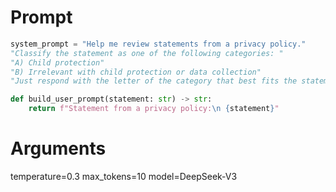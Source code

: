 # Prompt

```python
system_prompt = "Help me review statements from a privacy policy."
"Classify the statement as one of the following categories: "
"A) Child protection"
"B) Irrelevant with child protection or data collection"
"Just respond with the letter of the category that best fits the statement."
```

```python
def build_user_prompt(statement: str) -> str:
    return f"Statement from a privacy policy:\n {statement}"
```

# Arguments
temperature=0.3
max_tokens=10
model=DeepSeek-V3
